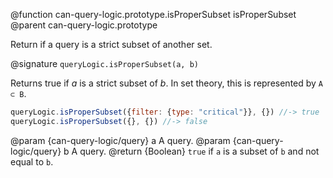 @function can-query-logic.prototype.isProperSubset isProperSubset
@parent can-query-logic.prototype

Return if a query is a strict subset of another set.

@signature `queryLogic.isProperSubset(a, b)`

Returns true if _a_ is a strict subset of _b_.  In set theory, this is
represented by `A ⊂ B`.

```js
queryLogic.isProperSubset({filter: {type: "critical"}}, {}) //-> true
queryLogic.isProperSubset({}, {}) //-> false
```

  @param  {can-query-logic/query} a A query.
  @param  {can-query-logic/query} b A query.
  @return {Boolean} `true` if `a` is a subset of `b` and not equal to `b`.
